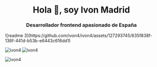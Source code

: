 <h1 align="center">Hola 👋, soy Ivon Madrid</h1>
<h3 align="center">Desarrollador frontend apasionado de España</h3>
![readme 3](https://github.com/ivon4/ivon4/assets/127293745/635f838f-136f-441d-b53b-e6443c616dd1)


<p><img align="left" src="https://github-readme-stats.vercel.app/api/top-langs?username=ivon4&show_icons=true&locale=en&layout=compact" alt="ivon4" /> </p>

<p> <img align="center" src="https://github-readme-stats.vercel.app/api?username=ivon4&show_icons=true&locale=en" alt="ivon4" /> </p>

<p><img align="center" src="https://github-readme-streak-stats.herokuapp.com/?user=ivon4&" alt="ivon4" /></p>

